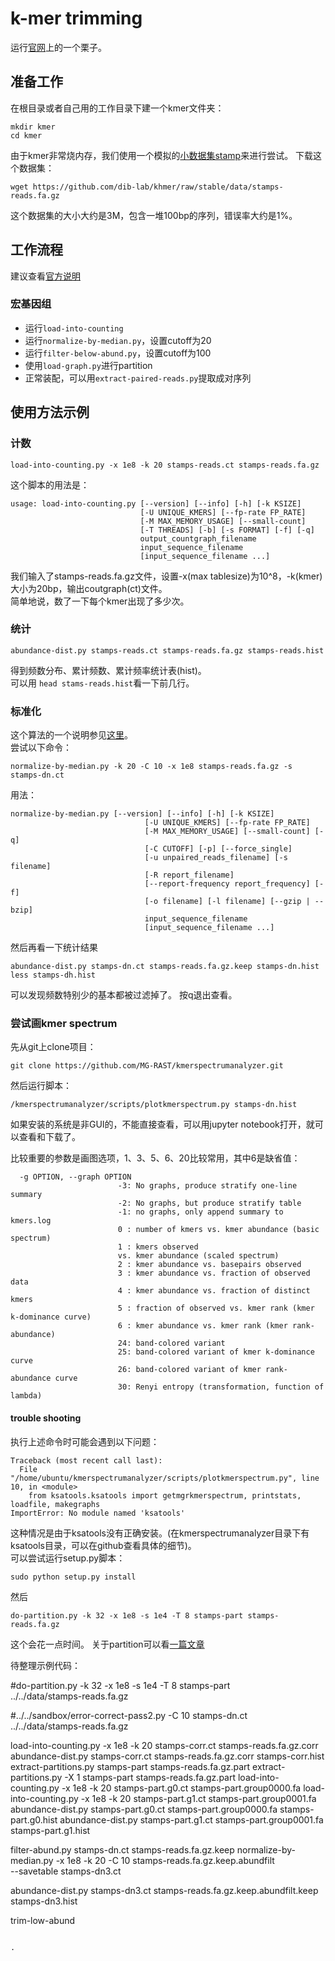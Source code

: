 # k-mer trimming

运行[官网](https://khmer.readthedocs.io/en/latest/user/examples.html)上的一个栗子。


## 准备工作

在根目录或者自己用的工作目录下建一个kmer文件夹：
```
mkdir kmer
cd kmer
```

由于kmer非常烧内存，我们使用一个模拟的[小数据集stamp](https://github.com/dib-lab/khmer/blob/stable/data/stamps-reads.fa.gz)来进行尝试。
下载这个数据集：

```
wget https://github.com/dib-lab/khmer/raw/stable/data/stamps-reads.fa.gz
```

这个数据集的大小大约是3M，包含一堆100bp的序列，错误率大约是1%。

## 工作流程

建议查看[官方说明](https://khmer.readthedocs.io/en/latest/user/guide.html)

### 宏基因组

* 运行```load-into-counting```  
* 运行```normalize-by-median.py```，设置cutoff为20  
* 运行```filter-below-abund.py```，设置cutoff为100
* 使用```load-graph.py```进行partition
* 正常装配，可以用```extract-paired-reads.py```提取成对序列
 

## 使用方法示例

### 计数

```
load-into-counting.py -x 1e8 -k 20 stamps-reads.ct stamps-reads.fa.gz
```
这个脚本的用法是：
```
usage: load-into-counting.py [--version] [--info] [-h] [-k KSIZE]
                             [-U UNIQUE_KMERS] [--fp-rate FP_RATE]
                             [-M MAX_MEMORY_USAGE] [--small-count]
                             [-T THREADS] [-b] [-s FORMAT] [-f] [-q]
                             output_countgraph_filename
                             input_sequence_filename
                             [input_sequence_filename ...]
```
我们输入了stamps-reads.fa.gz文件，设置-x(max tablesize)为10^8，-k(kmer)大小为20bp，输出coutgraph(ct)文件。  
简单地说，数了一下每个kmer出现了多少次。


### 统计

```
abundance-dist.py stamps-reads.ct stamps-reads.fa.gz stamps-reads.hist
```
得到频数分布、累计频数、累计频率统计表(hist)。  
可以用 ```head stams-reads.hist```看一下前几行。

### 标准化

这个算法的一个说明参见[这里](http://ivory.idyll.org/blog/what-is-diginorm.html)。  
尝试以下命令：

```
normalize-by-median.py -k 20 -C 10 -x 1e8 stamps-reads.fa.gz -s stamps-dn.ct
```

用法：
```
normalize-by-median.py [--version] [--info] [-h] [-k KSIZE]
                              [-U UNIQUE_KMERS] [--fp-rate FP_RATE]
                              [-M MAX_MEMORY_USAGE] [--small-count] [-q]
                              [-C CUTOFF] [-p] [--force_single]
                              [-u unpaired_reads_filename] [-s filename]
                              [-R report_filename]
                              [--report-frequency report_frequency] [-f]
                              [-o filename] [-l filename] [--gzip | --bzip]
                              input_sequence_filename
                              [input_sequence_filename ...]
```

然后再看一下统计结果
```
abundance-dist.py stamps-dn.ct stamps-reads.fa.gz.keep stamps-dn.hist
less stamps-dh.hist
```
可以发现频数特别少的基本都被过滤掉了。  按q退出查看。  


###  尝试画kmer spectrum

先从git上clone项目：
```
git clone https://github.com/MG-RAST/kmerspectrumanalyzer.git
```

然后运行脚本：
```
/kmerspectrumanalyzer/scripts/plotkmerspectrum.py stamps-dn.hist
```
如果安装的系统是非GUI的，不能直接查看，可以用jupyter notebook打开，就可以查看和下载了。

比较重要的参数是画图选项，1、3、5、6、20比较常用，其中6是缺省值：
```
  -g OPTION, --graph OPTION
                        -3: No graphs, produce stratify one-line summary 
                        -2: No graphs, but produce stratify table 
                        -1: no graphs, only append summary to kmers.log 
                        0 : number of kmers vs. kmer abundance (basic spectrum) 
                        1 : kmers observed
                        vs. kmer abundance (scaled spectrum) 
                        2 : kmer abundance vs. basepairs observed 
                        3 : kmer abundance vs. fraction of observed data 
                        4 : kmer abundance vs. fraction of distinct kmers 
                        5 : fraction of observed vs. kmer rank (kmer k-dominance curve) 
                        6 : kmer abundance vs. kmer rank (kmer rank-abundance) 
                        24: band-colored variant 
                        25: band-colored variant of kmer k-dominance curve 
                        26: band-colored variant of kmer rank-abundance curve 
                        30: Renyi entropy (transformation, function of lambda)
```

#### trouble shooting

执行上述命令时可能会遇到以下问题：
```
Traceback (most recent call last):
  File "/home/ubuntu/kmerspectrumanalyzer/scripts/plotkmerspectrum.py", line 10, in <module>
    from ksatools.ksatools import getmgrkmerspectrum, printstats, loadfile, makegraphs
ImportError: No module named 'ksatools'
```

这种情况是由于ksatools没有正确安装。(在kmerspectrumanalyzer目录下有ksatools目录，可以在github查看具体的细节)。  
可以尝试运行setup.py脚本：
```
sudo python setup.py install
```








然后
```
do-partition.py -k 32 -x 1e8 -s 1e4 -T 8 stamps-part stamps-reads.fa.gz
```

这个会花一点时间。
关于partition可以看[一篇文章](http://www.pnas.org/content/early/2012/07/25/1121464109)



待整理示例代码：

  
#do-partition.py -k 32 -x 1e8 -s 1e4 -T 8 stamps-part \
	../../data/stamps-reads.fa.gz


#../../sandbox/error-correct-pass2.py -C 10 stamps-dn.ct \
	../../data/stamps-reads.fa.gz
  
load-into-counting.py -x 1e8 -k 20 stamps-corr.ct stamps-reads.fa.gz.corr
abundance-dist.py stamps-corr.ct stamps-reads.fa.gz.corr stamps-corr.hist
extract-partitions.py stamps-part stamps-reads.fa.gz.part
extract-partitions.py -X 1 stamps-part stamps-reads.fa.gz.part
load-into-counting.py -x 1e8 -k 20 stamps-part.g0.ct stamps-part.group0000.fa
load-into-counting.py -x 1e8 -k 20 stamps-part.g1.ct stamps-part.group0001.fa
abundance-dist.py stamps-part.g0.ct stamps-part.group0000.fa stamps-part.g0.hist
abundance-dist.py stamps-part.g1.ct stamps-part.group0001.fa stamps-part.g1.hist

filter-abund.py stamps-dn.ct stamps-reads.fa.gz.keep
normalize-by-median.py -x 1e8 -k 20 -C 10 stamps-reads.fa.gz.keep.abundfilt \
	--savetable stamps-dn3.ct

abundance-dist.py stamps-dn3.ct stamps-reads.fa.gz.keep.abundfilt.keep \
	stamps-dn3.hist
  
  
trim-low-abund
```

.
